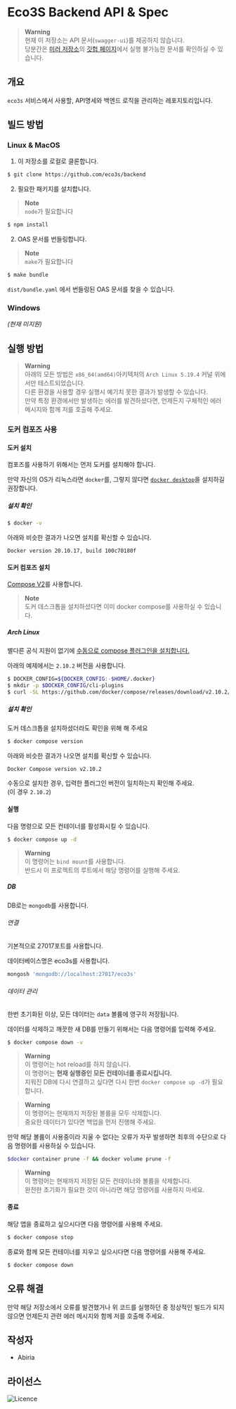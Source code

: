 # Eco3S Backend API & Spec

> **Warning** \
> 현재 이 저장소는 API 문서(`swagger-ui`)를 제공하지 않습니다. \
> 당분간은 [미러 저장소](https://github.com/abiriadev)의 [깃헙 페이지](https://abiriadev.github.io/hackathon-backend)에서 실행 불가능한 문서를 확인하실 수 있습니다.

## 개요

`eco3s` 서비스에서 사용할, API명세와 백엔드 로직을 관리하는 레포지토리입니다.

## 빌드 방법

### Linux & MacOS

1. 이 저장소를 로컬로 클론합니다.

```sh
$ git clone https://github.com/eco3s/backend
```

2. 필요한 패키지를 설치합니다.

> **Note** \
> `node`가 필요합니다

```sh
$ npm install
```

2. OAS 문서를 번들링합니다.

> **Note** \
> `make`가 필요합니다

```sh
$ make bundle
```

`dist/bundle.yaml` 에서 번들링된 OAS 문서를 찾을 수 있습니다.

### Windows

_(현재 미지원)_

## 실행 방법

> **Warning** \
> 아래의 모든 방법은 `x86_64(amd64)`아키텍처의 `Arch Linux 5.19.4` 커널 위에서만 테스트되었습니다. \
> 다른 환경을 사용할 경우 실행시 예기치 못한 결과가 발생할 수 있습니다. \
> 만약 특정 환경에서만 발생하는 에러를 발견하셨다면, 언제든지 구체적인 에러 메시지와 함께 저를 호출해 주세요.

### 도커 컴포즈 사용

#### 도커 설치

컴포즈를 사용하기 위해서는 먼저 도커를 설치해야 합니다.

만약 자신의 OS가 리눅스라면 `docker`를, 그렇지 않다면 [`docker desktop`](https://www.docker.com/products/docker-desktop/)을 설치하길 권장합니다.

##### 설치 확인

```sh
$ docker -v
```

아래와 비슷한 결과가 나오면 설치를 확신할 수 있습니다.

```
Docker version 20.10.17, build 100c70180f
```

#### 도커 컴포즈 설치

[Compose V2](https://docs.docker.com/compose/#compose-v2-and-the-new-docker-compose-command)를 사용합니다.

> **Note** \
> 도커 데스크톱을 설치하셨다면 이미 docker compose를 사용하실 수 있습니다.

##### Arch Linux

별다른 공식 지원이 없기에 [수동으로 compose 플러그인을 설치합니다.](https://docs.docker.com/compose/install/linux/#install-the-plugin-manually)

아래의 예제에서는 `2.10.2` 버전을 사용합니다.

```sh
$ DOCKER_CONFIG=${DOCKER_CONFIG:-$HOME/.docker}
$ mkdir -p $DOCKER_CONFIG/cli-plugins
$ curl -SL https://github.com/docker/compose/releases/download/v2.10.2/docker-compose-linux-x86_64 -o $DOCKER_CONFIG/cli-plugins/docker-compose
```

##### 설치 확인

도커 데스크톱을 설치하셨더라도 확인을 위해 해 주세요

```sh
$ docker compose version
```

아래와 비슷한 결과가 나오면 설치를 확신할 수 있습니다.

```
Docker Compose version v2.10.2
```

수동으로 설치한 경우, 입력한 플러그인 버전이 일치하는지 확인해 주세요. \
(이 경우 `2.10.2`)

#### 실행

다음 명령으로 모든 컨테이너를 활성화시킬 수 있습니다.

```sh
$ docker compose up -d
```

> **Warning** \
> 이 명령어는 `bind mount`를 사용합니다. \
> 반드시 이 프로젝트의 루트에서 해당 명령어를 실행해 주세요.

##### DB

DB로는 `mongodb`를 사용합니다.

###### 연결

기본적으로 27017포트를 사용합니다.

데이터베이스명은 eco3s를 사용합니다.

```sh
mongosh 'mongodb://localhost:27017/eco3s'
```

###### 데이터 관리

한번 초기화된 이상, 모든 데이터는 `data` 볼륨에 영구히 저장됩니다.

데이터를 삭제하고 깨끗한 새 DB를 만들기 위해서는 다음 명령어를 입력해 주세요.

```sh
$ docker compose down -v
```

> **Warning** \
> 이 명령어는 hot reload를 하지 않습니다. \
> 이 명령어는 **현재 실행중인 모든 컨테이너를 종료시킵니다.** \
> 지워진 DB에 다시 연결하고 싶다면 다시 한번 `docker compose up -d`가 필요합니다.

> **Warning** \
> 이 명령어는 현재까지 저장된 볼륨을 모두 삭제합니다. \
> 중요한 데이터가 있다면 백업을 먼저 진행해 주세요.

만약 해당 볼륨이 사용중이라 지울 수 없다는 오류가 자꾸 발생하면 최후의 수단으로 다음 명령어를 사용하실 수 있습니다.

```sh
$docker container prune -f && docker volume prune -f
```

> **Warning** \
> 이 명령어는 현재까지 저장된 모든 컨테이너와 볼륨을 삭제합니다. \
> 완전한 초기화가 필요한 것이 아니라면 해당 명령어를 사용하지 마세요.

#### 종료

해당 앱을 종료하고 싶으시다면 다음 명령어를 사용해 주세요.

```sh
$ docker compose stop
``````

종료와 함께 모든 컨테이너를 지우고 싶으시다면 다음 명령어를 사용해 주세요.

```sh
$ docker compose down
``````

## 오류 해결

만약 해당 저장소에서 오류를 발견했거나 위 코드를 실행하던 중 정상적인 빌드가 되지 않으면 언제든지 관련 에러 메시지와 함께 저를 호출해 주세요.

## 작성자

-   Abiria

## 라이선스

![Licence](https://img.shields.io/github/license/Ileriayo/markdown-badges?style=for-the-badge)
